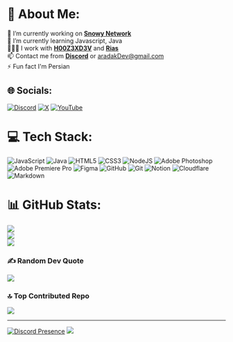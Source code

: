 # 💫 About Me:
🔭 I’m currently working on [**Snowy Network**](https://discord.gg/RdUuvtjUjP)<br>🌱 I’m currently learning Javascript, Java<br>🧑‍🤝‍🧑 I work with [**H00Z3XD3V**](https://github.com/h00z3x) and [**Rias**](https://github.com/RiasZz)<br>📫 Contact me from [**Discord**](https://discord.com/users/825757055981846560) or aradakDev@gmail.com<br>⚡ Fun fact I'm Persian


## 🌐 Socials:
[![Discord](https://img.shields.io/badge/Discord-%237289DA.svg?logo=discord&logoColor=white)](https://discord.gg/PCCSctjtUa) [![X](https://img.shields.io/badge/X-black.svg?logo=X&logoColor=white)](https://x.com/Arad__Ak) [![YouTube](https://img.shields.io/badge/YouTube-%23FF0000.svg?logo=YouTube&logoColor=white)](https://youtube.com/@Arad_ak) 

# 💻 Tech Stack:
![JavaScript](https://img.shields.io/badge/javascript-%23323330.svg?style=for-the-badge&logo=javascript&logoColor=%23F7DF1E) ![Java](https://img.shields.io/badge/java-%23ED8B00.svg?style=for-the-badge&logo=openjdk&logoColor=white) ![HTML5](https://img.shields.io/badge/html5-%23E34F26.svg?style=for-the-badge&logo=html5&logoColor=white) ![CSS3](https://img.shields.io/badge/css3-%231572B6.svg?style=for-the-badge&logo=css3&logoColor=white) ![NodeJS](https://img.shields.io/badge/node.js-6DA55F?style=for-the-badge&logo=node.js&logoColor=white) ![Adobe Photoshop](https://img.shields.io/badge/adobe%20photoshop-%2331A8FF.svg?style=for-the-badge&logo=adobe%20photoshop&logoColor=white) ![Adobe Premiere Pro](https://img.shields.io/badge/Adobe%20Premiere%20Pro-9999FF.svg?style=for-the-badge&logo=Adobe%20Premiere%20Pro&logoColor=white) ![Figma](https://img.shields.io/badge/figma-%23F24E1E.svg?style=for-the-badge&logo=figma&logoColor=white) ![GitHub](https://img.shields.io/badge/github-%23121011.svg?style=for-the-badge&logo=github&logoColor=white) ![Git](https://img.shields.io/badge/git-%23F05033.svg?style=for-the-badge&logo=git&logoColor=white) ![Notion](https://img.shields.io/badge/Notion-%23000000.svg?style=for-the-badge&logo=notion&logoColor=white) ![Cloudflare](https://img.shields.io/badge/Cloudflare-F38020?style=for-the-badge&logo=Cloudflare&logoColor=white) ![Markdown](https://img.shields.io/badge/markdown-%23000000.svg?style=for-the-badge&logo=markdown&logoColor=white)
# 📊 GitHub Stats:
![](https://github-readme-stats.vercel.app/api?username=Arad00ak&theme=github_dark&hide_border=true&include_all_commits=true&count_private=true)<br/>
![](https://github-readme-streak-stats.herokuapp.com/?user=Arad00ak&theme=github_dark&hide_border=true)<br/>
![](https://github-readme-stats.vercel.app/api/top-langs/?username=Arad00ak&theme=github_dark&hide_border=true&include_all_commits=true&count_private=true&layout=compact)

### ✍️ Random Dev Quote
![](https://quotes-github-readme.vercel.app/api?type=vetical&theme=dark)

### 🔝 Top Contributed Repo
![](https://github-contributor-stats.vercel.app/api?username=Arad00ak&limit=5&theme=github_dark&combine_all_yearly_contributions=true)

---
[![Discord Presence](https://lanyard.cnrad.dev/api/825757055981846560?&borderRadius=30px&idleMessage=Probably%20playing%20THE%20FINALS)](https://discord.com/users/825757055981846560)
[![](https://visitcount.itsvg.in/api?id=Arad00ak&icon=0&color=13)](https://visitcount.itsvg.in)

<!-- I love you GPRM ( https://gprm.itsvg.in ) -->
